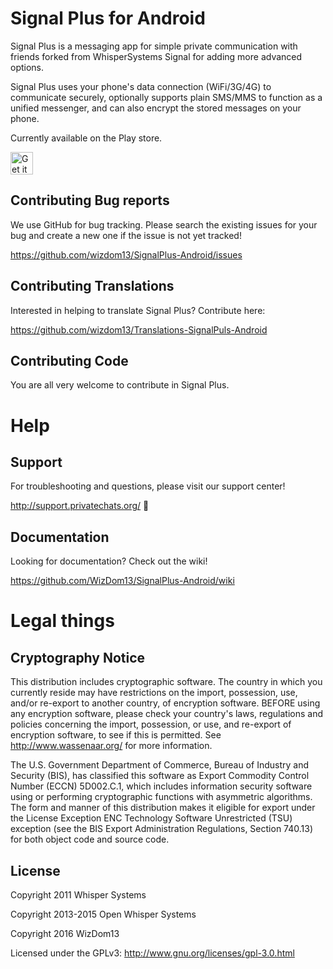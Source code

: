 # Signal Plus for Android 

Signal Plus is a messaging app for simple private communication with friends forked from WhisperSystems Signal for adding more advanced options.

Signal Plus uses your phone's data connection (WiFi/3G/4G) to communicate securely, optionally supports plain SMS/MMS to function as a unified messenger, and can also encrypt the stored messages on your phone.

Currently available on the Play store.

<a href="https://play.google.com/store/apps/details?id=org.privatechats.securesms"><img alt="Get it on Google Play" src="https://play.google.com/intl/en_us/badges/images/generic/en-play-badge.png" height=36px /></a>

## Contributing Bug reports
We use GitHub for bug tracking. Please search the existing issues for your bug and create a new one if the issue is not yet tracked!

https://github.com/wizdom13/SignalPlus-Android/issues
 
## Contributing Translations
Interested in helping to translate Signal Plus? Contribute here:

https://github.com/wizdom13/Translations-SignalPuls-Android

## Contributing Code
You are all very welcome to contribute in Signal Plus.

Help
====
## Support
For troubleshooting and questions, please visit our support center!

http://support.privatechats.org/


## Documentation
Looking for documentation? Check out the wiki!

https://github.com/WizDom13/SignalPlus-Android/wiki

# Legal things
## Cryptography Notice

This distribution includes cryptographic software. The country in which you currently reside may have restrictions on the import, possession, use, and/or re-export to another country, of encryption software.
BEFORE using any encryption software, please check your country's laws, regulations and policies concerning the import, possession, or use, and re-export of encryption software, to see if this is permitted.
See <http://www.wassenaar.org/> for more information.

The U.S. Government Department of Commerce, Bureau of Industry and Security (BIS), has classified this software as Export Commodity Control Number (ECCN) 5D002.C.1, which includes information security software using or performing cryptographic functions with asymmetric algorithms.
The form and manner of this distribution makes it eligible for export under the License Exception ENC Technology Software Unrestricted (TSU) exception (see the BIS Export Administration Regulations, Section 740.13) for both object code and source code.

## License

Copyright 2011 Whisper Systems

Copyright 2013-2015 Open Whisper Systems

Copyright 2016 WizDom13


Licensed under the GPLv3: http://www.gnu.org/licenses/gpl-3.0.html

